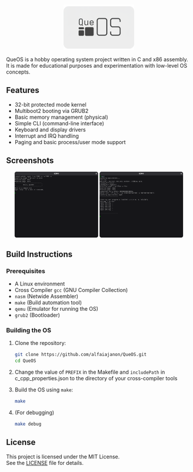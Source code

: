
<p align="center">
  <img src="images/queos_logo.png" width="192" />
</p>


QueOS is a hobby operating system project written in C and x86 assembly. It is made for educational purposes and experimentation with low-level OS concepts.
 
## Features
- 32-bit protected mode kernel
- Multiboot2 booting via GRUB2
- Basic memory management (physical)
- Simple CLI (command-line interface)
- Keyboard and display drivers
- Interrupt and IRQ handling
- Paging and basic process/user mode support 


## Screenshots

<p align="center">
  <img src="images/cli.png" width="45%" />
  <img src="images/demo_app.png" width="45%" />
</p>


## Build Instructions
### Prerequisites
- A Linux environment 
- Cross Compiler `gcc` (GNU Compiler Collection)
- `nasm` (Netwide Assembler)
- `make` (Build automation tool)
- `qemu` (Emulator for running the OS)
- `grub2` (Bootloader)

### Building the OS
1. Clone the repository:
   ```bash
   git clone https://github.com/alfaiajanon/QueOS.git
   cd QueOS
   ```

2. Change the value of `PREFIX` in the Makefile and `includePath` in c_cpp_properties.json to the directory of your cross-compiler tools

3. Build the OS using `make`:
   ```bash
   make
   ```
4. (For debugging)
   ```bash
   make debug
   ```


## License
This project is licensed under the MIT License.  
See the [LICENSE](LICENSE) file for details.